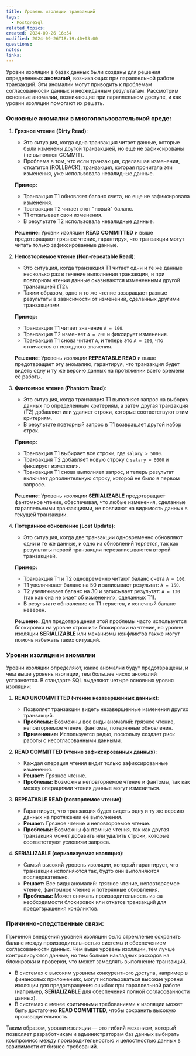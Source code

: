 ```yaml
---
title: Уровень изоляции транзакций
tags:
  - PostgreSql
related_topics: 
created: 2024-09-26 16:54
modified: 2024-09-26T18:19:40+03:00
questions: 
notes: 
links: 
---
```


Уровни изоляции в базах данных были созданы для решения определенных **аномалий**, возникающих при параллельной работе транзакций. Эти аномалии могут приводить к проблемам согласованности данных и неожиданным результатам. Рассмотрим основные аномалии, возникающие при параллельном доступе, и как уровни изоляции помогают их решать.

### Основные аномалии в многопользовательской среде:

1. **Грязное чтение (Dirty Read)**:
    
    - Это ситуация, когда одна транзакция читает данные, которые были изменены другой транзакцией, но еще не зафиксированы (не выполнен COMMIT).
    - Проблема в том, что если транзакция, сделавшая изменения, откатится (ROLLBACK), транзакция, которая прочитала эти изменения, уже использовала невалидные данные.
    
    **Пример:**
    
    - Транзакция T1 обновляет баланс счета, но еще не зафиксировала изменения.
    - Транзакция T2 читает этот "новый" баланс.
    - T1 откатывает свои изменения.
    - В результате T2 использовала невалидные данные.
    
    **Решение:** Уровни изоляции **READ COMMITTED** и выше предотвращают грязное чтение, гарантируя, что транзакции могут читать только зафиксированные данные.
    
2. **Неповторяемое чтение (Non-repeatable Read)**:
    
    - Это ситуация, когда транзакция T1 читает одни и те же данные несколько раз в течение выполнения транзакции, и при повторном чтении данные оказываются измененными другой транзакцией (T2).
    - Таким образом, одно и то же чтение возвращает разные результаты в зависимости от изменений, сделанных другими транзакциями.
    
    **Пример:**
    
    - Транзакция T1 читает значение `A = 100`.
    - Транзакция T2 изменяет `A = 200` и фиксирует изменения.
    - Транзакция T1 снова читает `A`, и теперь это `A = 200`, что отличается от исходного значения.
    
    **Решение:** Уровень изоляции **REPEATABLE READ** и выше предотвращает эту аномалию, гарантируя, что транзакция будет видеть одну и ту же версию данных на протяжении всего времени её работы.
    
3. **Фантомное чтение (Phantom Read)**:
    
    - Это ситуация, когда транзакция T1 выполняет запрос на выборку данных по определенным критериям, а затем другая транзакция (T2) добавляет или удаляет строки, которые соответствуют этим критериям.
    - В результате повторный запрос в T1 возвращает другой набор строк.
    
    **Пример:**
    
    - Транзакция T1 выбирает все строки, где `salary > 5000`.
    - Транзакция T2 добавляет новую строку с `salary = 6000` и фиксирует изменения.
    - Транзакция T1 снова выполняет запрос, и теперь результат включает дополнительную строку, которой не было в первом запросе.
    
    **Решение:** Уровень изоляции **SERIALIZABLE** предотвращает фантомное чтение, обеспечивая, что любые изменения, сделанные параллельными транзакциями, не повлияют на видимость данных в текущей транзакции.
    
4. **Потерянное обновление (Lost Update)**:
    
    - Это ситуация, когда две транзакции одновременно обновляют одни и те же данные, и одно из обновлений теряется, так как результаты первой транзакции перезаписываются второй транзакцией.
    
    **Пример:**
    
    - Транзакция T1 и T2 одновременно читают баланс счета `A = 100`.
    - T1 увеличивает баланс на 50 и записывает результат: `A = 150`.
    - T2 увеличивает баланс на 30 и записывает результат: `A = 130` (так как она не знает об изменениях, сделанных T1).
    - В результате обновление от T1 теряется, и конечный баланс неверен.
    
    **Решение:** Для предотвращения этой проблемы часто используется блокировка на уровне строк или блокировки на чтение, но уровни изоляции **SERIALIZABLE** или механизмы конфликтов также могут помочь избежать таких ситуаций.
    

### Уровни изоляции и аномалии

Уровни изоляции определяют, какие аномалии будут предотвращены, и чем выше уровень изоляции, тем большее число аномалий устраняется. В стандарте SQL выделяют четыре основных уровня изоляции:

1. **READ UNCOMMITTED (чтение незавершенных данных)**:
    
    - Позволяет транзакции видеть незавершенные изменения других транзакций.
    - **Проблемы:** Возможны все виды аномалий: грязное чтение, неповторяемое чтение, фантомы, потерянные обновления.
    - **Применение:** Используется редко, поскольку создает риск работы с несогласованными данными.
2. **READ COMMITTED (чтение зафиксированных данных)**:
    
    - Каждая операция чтения видит только зафиксированные изменения.
    - **Решает:** Грязное чтение.
    - **Проблемы:** Возможны неповторяемое чтение и фантомы, так как между операциями чтения данные могут измениться.
3. **REPEATABLE READ (повторяемое чтение)**:
    
    - Гарантирует, что транзакция будет видеть одну и ту же версию данных на протяжении её выполнения.
    - **Решает:** Грязное чтение и неповторяемое чтение.
    - **Проблемы:** Возможны фантомные чтения, так как другая транзакция может добавить или удалить строки, которые соответствуют условиям запроса.
4. **SERIALIZABLE (сериализуемая изоляция)**:
    
    - Самый высокий уровень изоляции, который гарантирует, что транзакции исполняются так, будто они выполняются последовательно.
    - **Решает:** Все виды аномалий: грязное чтение, неповторяемое чтение, фантомное чтение и потерянные обновления.
    - **Проблемы:** Может снижать производительность из-за необходимости блокировок или откатов транзакций для предотвращения конфликтов.

### Причинно-следственные связи:

Причиной внедрения уровней изоляции было стремление сохранить баланс между производительностью системы и обеспечением согласованности данных. Чем выше уровень изоляции, тем лучше контролируются данные, но тем больше накладных расходов на блокировки и проверки, что может замедлять выполнение транзакций.

- В системах с высоким уровнем конкурентного доступа, например в финансовых приложениях, могут использоваться высокие уровни изоляции для предотвращения ошибок при параллельной работе (например, **SERIALIZABLE** для обеспечения полной согласованности данных).
- В системах с менее критичными требованиями к изоляции может быть достаточно **READ COMMITTED**, чтобы сохранить высокую производительность.

Таким образом, уровни изоляции — это гибкий механизм, который позволяет разработчикам и администраторам баз данных выбирать компромисс между производительностью и целостностью данных в зависимости от бизнес-требований.